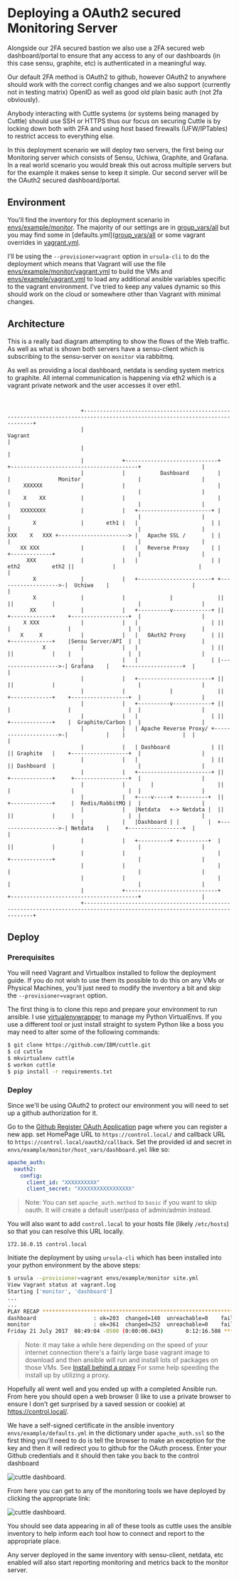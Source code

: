 # Deploying a OAuth2 secured Monitoring Server

Alongside our 2FA secured bastion we also use a 2FA secured web dashboard/portal
to ensure that any access to any of our dashboards (in this case sensu, graphite, etc)
is authenticated in a meaningful way.

Our default 2FA method is OAuth2 to github, however OAuth2 to anywhere should work
with the correct config changes and we also support (currently not in testing matrix)
OpenID as well as good old plain basic auth (not 2fa obviously).

Anybody interacting with Cuttle systems (or systems being managed by Cuttle) should
use SSH or HTTPS thus our focus on securing Cuttle is by locking down both with 2FA
and using host based firewalls (UFW/IPTables) to restrict access to everything else.

In this deployment scenario we will deploy two servers, the first being our Monitoring
server which consists of Sensu, Uchiwa, Graphite, and Grafana.  In a real world scenario
you would break this out across multiple servers but for the example it makes sense
to keep it simple.  Our second server will be the OAuth2 secured dashboard/portal.

## Environment

You'll find the inventory for this deployment scenario in [envs/example/monitor](envs/example/monitor).
The majority of our settings are in [group_vars/all](envs/example/monitor/group_vars/all.yml)
but you may find some in [defaults.yml]([group_vars/all](envs/example/defaults.yml) or
some vagrant overrides in [vagrant.yml](envs/example/vagrant.yml).

I'll be using the `--provisioner=vagrant` option in `ursula-cli` to do the deployment
which means that Vagrant will use the file [envs/example/monitor/vagrant.yml](envs/example/monitor/vagrant.yml)
to build the VMs and [envs/example/vagrant.yml](envs/example/vagrant.yml) to load
any additional ansible variables specific to the vagrant environment.  I've tried to
keep any values dynamic so this should work on the cloud or somewhere other than
Vagrant with minimal changes.

## Architecture

This is a really bad diagram attempting to show the flows of the
Web traffic.  As well as what is shown both servers have a sensu-client
which is subscribing to the sensu-server on `monitor` via rabbitmq.

As well as providing a local dashboard, netdata is sending system metrics
to graphite. All internal communication is happening via eth2 which is
a vagrant private network and the user accesses it over eth1.

```


                       +----------------------------------------------------------------------------------------------------------------------------+
                       |                                                     Vagrant                                                                |
                       |                                                                                                                            |
                       |            +-----------------------------+                    +----------------------------------------+                   |
                       |            |           Dashboard         |                    |               Monitor                  |                   |
     XXXXXX            |            |                             |                    |                                        |                   |
     X    XX           |            |                             |                    |                                        |                   |
    XXXXXXXX           |            |   +-----------------------+ |                    |                                        |                   |
        X              |       eth1 |   |                       | |                    |                                        |                   |
XXX    X   XXX +----------------------> |   Apache SSL /        | |                    |                                        |                   |
    XX XXX             |            |   |   Reverse Proxy       | |                    +-------------+                          |                   |
      XXX              |            |   |                       | | eth2          eth2 ||            |                          |                   |
        X              |            |   +-----------------------+ +------------------->-|  Uchiwa    |                          |                   |
        X              |            |              |              ||                   ||            |                          |                   |
       XX              |            |   +----------v------------+ ||                   +-------------+    +------------------+  |                   |
     X XXX             |            |   |                       | ||                   |                  |                  |  |                   |
    X     X            |            |   |   OAuth2 Proxy        | ||                   +-------------+    |Sensu Server/API  |  |                   |
           X           |            |   |                       | ||                   ||            |    |                  |  |                   |
                       |            |   |                       | |------------------->-| Grafana    |    +------------------+  |                   |
                       |            |   +-----------------------+ ||                   ||            |                          |                   |
                       |            |              |              ||                   +-------------+    +------------------+  |                   |
                       |            |   +----------v------------+ ||                   |                  |                  |  |                   |
                       |            |   |                       | ||                   +-------------+    |  Graphite/Carbon |  |                   |
                       |            |   | Apache Reverse Proxy/ +--------------------->-|            |    |                  |  |                   |
                       |            |   | Dashboard             | ||                   || Graphite   |    +------------------+  |                   |
                       |            |   |                       | ||                   || Dashboard  |                          |                   |
                       |            |   +-----------------------+ ||                   +-------------+     +-----------------+  |                   |
                       |            |        |                    ||                   |                   |                 |  |                   |
                       |            |   +----v-----+ +---------+  ||                   +-------------+     |  Redis/RabbitMQ |  |                   |
                       |            |   |Netdata   +-> Netdata |  ||                   ||            |     |                 |  |                   |
                       |            |   |Dashboard | |         |  +------------------->-| Netdata    |     +-----------------+  |                   |
                       |            |   +----------+ +---------+  |                    ||            |                          |                   |
                       |            |                             |                    +-------------+                          |                   |
                       |            |                             |                    |                                        |                   |
                       |            |                             |                    |                                        |                   |
                       |            +-----------------------------+                    +----------------------------------------+                   |
                       +----------------------------------------------------------------------------------------------------------------------------+
```

## Deploy

### Prerequisites

You will need Vagrant and Virtualbox installed to follow the deployment guide.
If you do not wish to use them its possible to do this on any VMs or Physical
Machines, you'll just need to modify the inventory a bit and skip the
`--provisioner=vagrant` option.

The first thing is to clone this repo and prepare your environment to run ansible.
I use [virtualenvwrapper](https://virtualenvwrapper.readthedocs.io/en/latest/) to
manage my Python VirtualEnvs.  If you use a different tool or just install straight
to system Python like a boss you may need to alter some of the following commands:

```bash
$ git clone https://github.com/IBM/cuttle.git
$ cd cuttle
$ mkvirtualenv cuttle
$ workon cuttle
$ pip install -r requirements.txt
```

### Deploy

Since we'll be using OAuth2 to protect our environment you will need to set up
a github authorization for it.

Go to the [Github Register OAuth Application](https://github.com/settings/applications/new) page
where you can register a new app.  set HomePage URL to `https://control.local/` and
callback URL to `https://control.local/oauth2/callback`.  Set the provided id and secret
in `envs/example/monitor/host_vars/dashboard.yml` like so:

```yaml
apache_auth:
  oauth2:
    config:
      client_id: "XXXXXXXXXX"
      client_secret: "XXXXXXXXXXXXXXXXX"
````

  > Note: You can set `apache_auth.method` to `basic` if you want to skip oauth.
    It will create a default user/pass of admin/admin instead.

You will also want to add `control.local` to your hosts file (likely `/etc/hosts`) so
that you can resolve this URL locally.

```
172.16.0.15 control.local
```

Initiate the deployment by using `ursula-cli` which has been installed into your
python environment by the above steps:

```bash
$ ursula --provisioner=vagrant envs/example/monitor site.yml
View Vagrant status at vagrant.log
Starting ['monitor', 'dashboard']
...
...
PLAY RECAP ********************************************************************
dashboard                  : ok=203  changed=140  unreachable=0    failed=0
monitor                    : ok=361  changed=252  unreachable=0    failed=0
Friday 21 July 2017  08:49:04 -0500 (0:00:00.043)       0:12:16.508 ***********
```

> Note: it may take a while here depending on the speed of your internet connection
there's a fairly large base vagrant image to download and then ansible will run and
install lots of packages on those VMs.  See [Install behind a proxy](/README.md#run-behind-a-docker-proxy-for-local-dev)
For some help speeding the install up by utilizing a proxy.

Hopefully all went well and you ended up with a completed Ansible run.  From
here you should open a web browser (I like to use a private browser to ensure I
don't get surprised by a saved session or cookie) at https://control.local/.

We have a self-signed certificate in the ansible inventory `envs/example/defaults.yml`
in the dictionary under `apache_auth.ssl` so the first thing you'll need to do
is tell the browser to make an exception for the key and then it will redirect
you to github for the OAuth process. Enter your Github credentials and it should then take
you back to the control dashboard

![cuttle dashboard](images/deploy_monitor_dashboard_1.png "Cuttle Dashboard").

From here you can get to any of the monitoring tools we have deployed by clicking the
appropriate link:

![cuttle dashboard](images/deploy_monitor_dashboard_2.png "Cuttle Dashboard 2").

You should see data appearing in all of these tools as cuttle uses the ansible
inventory to help inform each tool how to connect and report to the appropriate
place.

Any server deployed in the same inventory with sensu-client, netdata, etc enabled
will also start reporting monitoring and metrics back to the monitor server.
